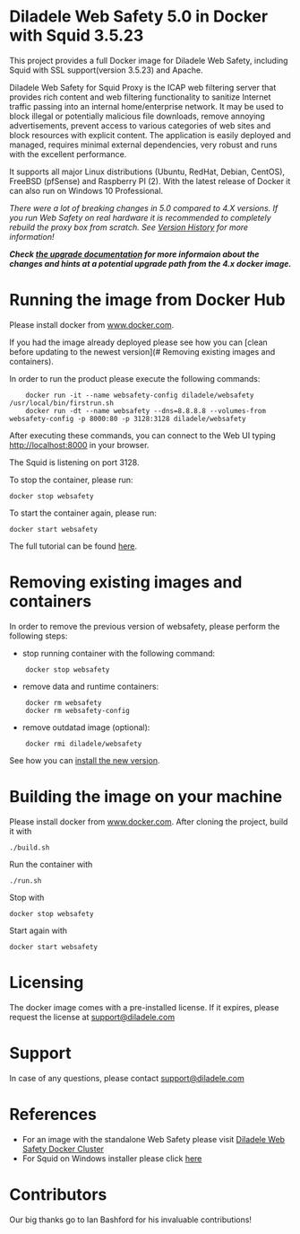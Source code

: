 Diladele Web Safety 5.0 in Docker with Squid 3.5.23
=============================================

This project provides a full Docker image for Diladele Web Safety, including Squid with SSL support(version 3.5.23) and Apache.

Diladele Web Safety for Squid Proxy is the ICAP web filtering server that provides rich content and web filtering functionality to sanitize Internet traffic passing into an internal home/enterprise network. It may be used to block illegal or potentially malicious file downloads, remove annoying advertisements, prevent access to various categories of web sites and block resources with explicit content. The application is easily deployed and managed, requires minimal external dependencies, very robust and runs with the excellent performance. 

It supports all major Linux distributions (Ubuntu, RedHat, Debian, CentOS), FreeBSD (pfSense) and Raspberry PI (2). With the latest release of Docker it can also run on Windows 10 Professional.

*There were a lot of breaking changes in 5.0 compared to 4.X versions. If you run Web Safety on real hardware it is recommended to completely rebuild the proxy box from scratch. See [Version History](https://docs.diladele.com/version_history/index.html) for more information!* 

***Check [the upgrade documentation](https://docs.diladele.com/administrator_guide_5_0/upgrade/index.html) for more informaion about the changes and hints at a potential upgrade path from the 4.x docker image.***

# Running the image from Docker Hub

Please install docker from www.docker.com.

If you had the image already deployed please see how you can [clean before updating to the newest version](# Removing existing images and containers).

In order to run the product please execute the following commands:
```
    docker run -it --name websafety-config diladele/websafety /usr/local/bin/firstrun.sh
    docker run -dt --name websafety --dns=8.8.8.8 --volumes-from websafety-config -p 8000:80 -p 3128:3128 diladele/websafety
```
After executing these commands, you can connect to the Web UI typing [http://localhost:8000](http://localhost:8000) in your browser.

The Squid is listening on port 3128. 

To stop the container, please run:

    docker stop websafety

To start the container again, please run:

    docker start websafety

The full tutorial can be found [here](https://docs.diladele.com/docker/docker_windows_10/index.html).

# Removing existing images and containers

In order to remove the previous version of websafety, please perform the following steps:
  * stop running container with the following command:
```
    docker stop websafety
```

  * remove data and runtime containers:
```
    docker rm websafety 
    docker rm websafety-config
```

  * remove outdatad image (optional):
```
    docker rmi diladele/websafety
```
See how you can [install the new version](#Running-the-image-from-Docker-Hub).

# Building the image on your machine

Please install docker from www.docker.com.
After cloning the project, build it with

    ./build.sh

Run the container with

    ./run.sh

Stop with

    docker stop websafety

Start again with

    docker start websafety


# Licensing

The docker image comes with a pre-installed license. If it expires, please request the license at support@diladele.com

# Support

In case of any questions, please contact support@diladele.com

# References

* For an image with the standalone Web Safety please visit [Diladele Web Safety Docker Cluster](https://github.com/diladele/docker-cluster)
* For Squid on Windows installer please click [here](https://github.com/diladele/squid3-windows)

# Contributors

Our big thanks go to Ian Bashford for his invaluable contributions!
